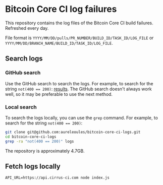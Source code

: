 # Bitcoin Core CI log failures

This repository contains the log files of the Bitcoin Core CI build failures.
Refreshed every day.

File format is `YYYY/MM/DD/pulls/PR_NUMBER/BUILD_ID/TASK_ID/LOG_FILE` or `YYYY/MM/DD/BRANCH_NAME/BUILD_ID/TASK_ID/LOG_FILE`.

## Search logs
### GitHub search
Use the GitHub search to search the logs. For example, to search for the string `not(400 == 200)`: [results](https://github.com/aureleoules/bitcoin-core-ci-logs/search?q=%22not%28400+%3D%3D+200%29%22).
The GitHub search doesn't always work well, so it may be preferable to use the next method.

### Local search
To search the logs locally, you can use the `grep` command. For example, to search for the string `not(400 == 200)`:
```bash
git clone git@github.com:aureleoules/bitcoin-core-ci-logs.git
cd bitcoin-core-ci-logs
grep -ra "not(400 == 200)" logs
```

The repository is approximately 4.7GB.

## Fetch logs locally
```
API_URL=https://api.cirrus-ci.com node index.js
```
